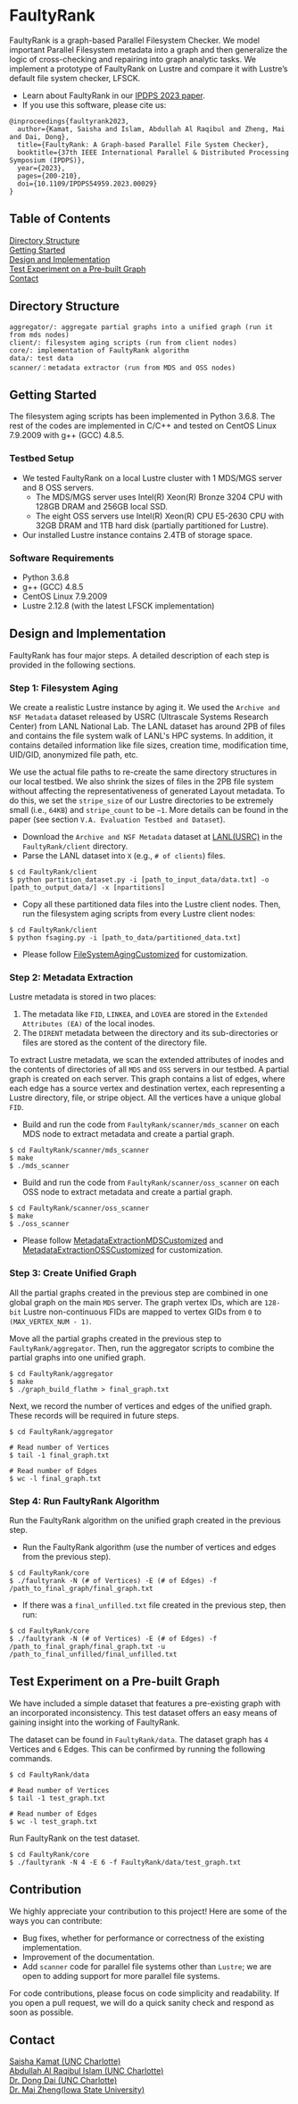 # FaultyRank

FaultyRank is a graph-based Parallel Filesystem Checker. We model important Parallel Filesystem metadata into a graph and then generalize the logic of cross-checking and repairing into graph analytic tasks.
We implement a prototype of FaultyRank on Lustre and compare it with Lustre’s default file system checker, LFSCK.

- Learn about FaultyRank in our [IPDPS 2023 paper](https://daidong.github.io/files/faultyrank_ipdps23.pdf).
- If you use this software, please cite us:

```
@inproceedings{faultyrank2023,
  author={Kamat, Saisha and Islam, Abdullah Al Raqibul and Zheng, Mai and Dai, Dong},
  title={FaultyRank: A Graph-based Parallel File System Checker},
  booktitle={37th IEEE International Parallel & Distributed Processing Symposium (IPDPS)},
  year={2023},
  pages={200-210},
  doi={10.1109/IPDPS54959.2023.00029}
}
```

## Table of Contents
[Directory Structure](https://github.com/DIR-LAB/FaultyRank#directory-structure)  
[Getting Started](https://github.com/DIR-LAB/FaultyRank#getting-started)  
[Design and Implementation](https://github.com/DIR-LAB/FaultyRank#design-and-implementation)  
[Test Experiment on a Pre-built Graph](https://github.com/DIR-LAB/FaultyRank#test-experiment-on-a-pre-built-graph)  
[Contact](https://github.com/DIR-LAB/FaultyRank#contact)

## Directory Structure
```
aggregator/: aggregate partial graphs into a unified graph (run it from mds nodes)
client/: filesystem aging scripts (run from client nodes)
core/: implementation of FaultyRank algorithm
data/: test data
scanner/：metadata extractor (run from MDS and OSS nodes)
```

## Getting Started

The filesystem aging scripts has been implemented in Python 3.6.8. The rest of the codes are implemented in C/C++ and tested on CentOS Linux 7.9.2009 with g++ (GCC) 4.8.5.

### Testbed Setup
- We tested FaultyRank on a local Lustre cluster with 1 MDS/MGS server and 8 OSS servers.
  - The MDS/MGS server uses Intel(R) Xeon(R) Bronze 3204 CPU with 128GB DRAM and 256GB local SSD.
  - The eight OSS servers use Intel(R) Xeon(R) CPU E5-2630 CPU with 32GB DRAM and 1TB hard disk (partially partitioned for Lustre).
- Our installed Lustre instance contains 2.4TB of storage space.

### Software Requirements
- Python 3.6.8
- g++ (GCC) 4.8.5
- CentOS Linux 7.9.2009
- Lustre 2.12.8 (with the latest LFSCK implementation)

## Design and Implementation
FaultyRank has four major steps. A detailed description of each step is provided in the following sections.

### Step 1: Filesystem Aging
We create a realistic Lustre instance by aging it. We used the `Archive and NSF Metadata` dataset released by USRC (Ultrascale Systems Research Center) from LANL National Lab. The LANL dataset has around 2PB of files and contains the file system walk of LANL's HPC systems. In addition, it contains detailed information like file sizes, creation time, modification time, UID/GID, anonymized file path, etc.

We use the actual file paths to re-create the same directory structures in our local testbed. We also shrink the sizes of files in the 2PB file system without affecting the representativeness of generated Layout metadata. To do this, we set the `stripe_size` of our Lustre directories to be extremely small (i.e., `64KB`) and `stripe_count` to be `−1`. More details can be found in the paper (see section `V.A. Evaluation Testbed and Dataset`).

- Download the `Archive and NSF Metadata` dataset at [LANL(USRC)](https://usrc.lanl.gov/ds-storage-data.php) in the `FaultyRank/client` directory.
- Parse the LANL dataset into `X` (e.g., `# of clients`) files.

```
$ cd FaultyRank/client
$ python partition_dataset.py -i [path_to_input_data/data.txt] -o [path_to_output_data/] -x [npartitions]
```

- Copy all these partitioned data files into the Lustre client nodes. Then, run the filesystem aging scripts from every Lustre client nodes:

```
$ cd FaultyRank/client
$ python fsaging.py -i [path_to_data/partitioned_data.txt]
```

- Please follow [FileSystemAgingCustomized](https://github.com/DIR-LAB/FaultyRank/tree/main/client) for customization.

### Step 2: Metadata Extraction
Lustre metadata is stored in two places:
1) The metadata like `FID`, `LINKEA`, and `LOVEA` are stored in the `Extended Attributes (EA)` of the local inodes.
2) The `DIRENT` metadata between the directory and its sub-directories or files are stored as the content of the directory file.

To extract Lustre metadata, we scan the extended attributes of inodes and the contents of directories of all `MDS` and `OSS` servers in our testbed. A partial graph is created on each server. This graph contains a list of edges, where each edge has a source vertex and destination vertex, each representing a Lustre directory, file, or stripe object. All the vertices have a unique global `FID`.

- Build and run the code from `FaultyRank/scanner/mds_scanner` on each MDS node to extract metadata and create a partial graph.

```
$ cd FaultyRank/scanner/mds_scanner
$ make
$ ./mds_scanner
```

- Build and run the code from `FaultyRank/scanner/oss_scanner` on each OSS node to extract metadata and create a partial graph.

```
$ cd FaultyRank/scanner/oss_scanner
$ make
$ ./oss_scanner
```

- Please follow [MetadataExtractionMDSCustomized](https://github.com/DIR-LAB/FaultyRank/tree/main/scanner/mds_scanner) and [MetadataExtractionOSSCustomized](https://github.com/DIR-LAB/FaultyRank/tree/main/scanner/oss_scanner) for customization.

### Step 3: Create Unified Graph
All the partial graphs created in the previous step are combined in one global graph on the main `MDS` server. The graph vertex IDs, which are `128-bit` Lustre non-continuous FIDs are mapped to vertex GIDs from `0` to `(MAX_VERTEX_NUM - 1)`.

Move all the partial graphs created in the previous step to `FaultyRank/aggregator`. Then, run the aggregator scripts to combine the partial graphs into one unified graph.

```
$ cd FaultyRank/aggregator
$ make
$ ./graph_build_flathm > final_graph.txt
```

Next, we record the number of vertices and edges of the unified graph. These records will be required in future steps.

```
$ cd FaultyRank/aggregator

# Read number of Vertices
$ tail -1 final_graph.txt

# Read number of Edges
$ wc -l final_graph.txt
```

### Step 4: Run FaultyRank Algorithm
Run the FaultyRank algorithm on the unified graph created in the previous step.

- Run the FaultyRank algorithm (use the number of vertices and edges from the previous step).

```
$ cd FaultyRank/core
$ ./faultyrank -N (# of Vertices) -E (# of Edges) -f /path_to_final_graph/final_graph.txt
```

- If there was a `final_unfilled.txt` file created in the previous step, then run:

```
$ cd FaultyRank/core
$ ./faultyrank -N (# of Vertices) -E (# of Edges) -f /path_to_final_graph/final_graph.txt -u /path_to_final_unfilled/final_unfilled.txt
```

## Test Experiment on a Pre-built Graph
We have included a simple dataset that features a pre-existing graph with an incorporated inconsistency. This test dataset offers an easy means of gaining insight into the working of FaultyRank.

The dataset can be found in `FaultyRank/data`. The dataset graph has `4` Vertices and `6` Edges. This can be confirmed by running the following commands.

```
$ cd FaultyRank/data

# Read number of Vertices
$ tail -1 test_graph.txt

# Read number of Edges
$ wc -l test_graph.txt
```

Run FaultyRank on the test dataset.

```
$ cd FaultyRank/core
$ ./faultyrank -N 4 -E 6 -f FaultyRank/data/test_graph.txt
```

## Contribution

We highly appreciate your contribution to this project! Here are some of the ways you can contribute:

- Bug fixes, whether for performance or correctness of the existing implementation.
- Improvement of the documentation.
- Add `scanner` code for parallel file systems other than `Lustre`; we are open to adding support for more parallel file systems.

For code contributions, please focus on code simplicity and readability. If you open a pull request, we will do a quick sanity check and respond as soon as possible.

## Contact
[Saisha Kamat (UNC Charlotte)](https://github.com/SaishaKamat)  
[Abdullah Al Raqibul Islam (UNC Charlotte)](https://biqar.github.io)  
[Dr. Dong Dai (UNC Charlotte)](https://daidong.github.io/)  
[Dr. Mai Zheng(Iowa State University)](https://www.ece.iastate.edu/~mai/lab/dsl.html)
